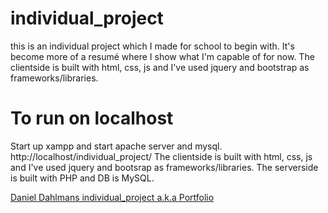 # individual_project

this is an individual project which I made for school to begin with. 
It's become more of a resumé where I show what I'm capable of for now.
The clientside is built with html, css, js and I've used jquery and bootstrap as frameworks/libraries.

# To run on localhost

Start up xampp and start apache server and mysql. 
http://localhost/individual_project/
The clientside is built with html, css, js and I've used jquery and bootsrap as frameworks/libraries. The serverside is built with PHP and DB is MySQL.

[Daniel Dahlmans individual_project a.k.a Portfolio](https://danieldahlman.se)
